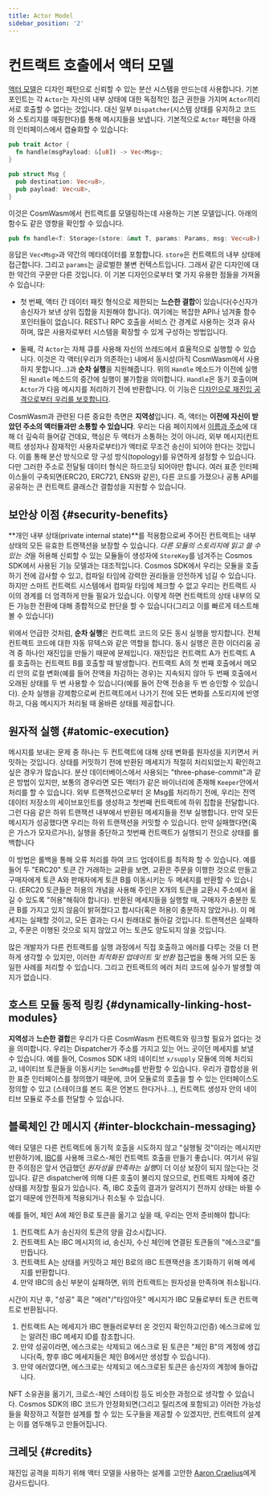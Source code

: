 ```yaml
---
title: Actor Model
sidebar_position: '2'
---
```


# 컨트랙트 호출에서 액터 모델

[액터 모델](https://en.wikipedia.org/wiki/Actor_model)은 디자인 패턴으로 신뢰할 수 있는 분산 시스템을 만드는데 사용합니다. 기본 포인트는 각 `Actor`는 자신의 내부 상태에 대한 독점적인 접근 권한을 가지며 `Actor`끼리 서로 호출할 수 없다는 것입니다. 대신 일부 `Dispatcher`(시스템 상태를 유지하고 코드와 스토리지를 매핑한다)를 통해 메시지들을 보냅니다. 기본적으로 `Actor` 패턴을 아래의 인터페이스에서 캡슐화할 수 있습니다:

```rust
pub trait Actor {
  fn handle(msgPayload: &[u8]) -> Vec<Msg>;
}

pub struct Msg {
  pub destination: Vec<u8>,
  pub payload: Vec<u8>,
}
```

이것은 CosmWasm에서 컨트랙트를 모델링하는데 사용하는 기본 모델입니다. 아래의 함수도 같은 영향을 확인할 수 있습니다.

```rust
pub fn handle<T: Storage>(store: &mut T, params: Params, msg: Vec<u8>) -> Result<Response>
```

응답은 `Vec<Msg>`과 약간의 메타데이터를 포함합니다. `store`은 컨트랙트의 내부 상태에 접근합니다. 그리고 `params`는 글로벌한 불변 컨텍스트입니다. 그래서 같은 디자인에 대한 약간의 구문만 다른 것입니다. 이 기본 디자인으로부터 몇 가지 유용한 점들을 가져올 수 있습니다:

- 첫 번째, 액터 간 데이터 패킷 형식으로 제한되는 **느슨한 결합**이 있습니다(수신자가 송신자가 보낸 상위 집합을 지원해야 합니다). 여기에는 복잡한 API나 넘겨줄 함수 포인터들이 없습니다. REST나 RPC 호출을 서비스 간 경계로 사용하는 것과 유사하며, 많은 사용자로부터 시스템을 확장할 수 있게 구성하는 방법입니다.

- 둘째, 각 `Actor`는 자체 큐를 사용해 자신의 쓰레드에서 효율적으로 실행할 수 있습니다. 이것은 각 액터(우리가 의존하는) 내에서 동시성(아직 CosmWasm에서 사용하지 못합니다...)과 **순차 실행**을 지원해줍니다. 위의 `Handle` 메소드가 이전에 실행된 `Handle` 메소드의 중간에 실행이 불가함을 의미합니다. `Handle`은 동기 호출이며 `Actor`가 다음 메시지를 처리하기 전에 반환합니다. 이 기능은 [디자인으로 재진입 공격으로부터 우리를 보호합니다](./smart-contracts#avoiding-reentrancy-attacks).

CosmWasm과 관련된 다른 중요한 측면은 **지역성**입니다. 즉, 액터는 **이전에 자신이 받았던 주소의 액터들과만 소통할 수 있습니다**. 우리는 다음 페이지에서 [이름과 주소](./addresses)에 대해 더 깊숙히 들어갈 건데요, 핵심은 두 액터가 소통하는 것이 아니라, 외부 메시지(컨트랙트 생성자나 잠재적인 사용자로부터)가 액터로 무조건 송신이 되어야 한다는 것입니다. 이를 통해 분산 방식으로 망 구성 방식(topology)를 유연하게 설정할 수 있습니다. 다만 그러한 주소로 전달될 데이터 형식은 하드코딩 되어야만 합니다. 여러 표준 인터페이스들이 구축되면(ERC20, ERC721, ENS와 같은), 다른 코드를 가졌으나 공통 API를 공유하는 큰 컨트랙트 클래스간 결합성을 지원할 수 있습니다.

## 보안상 이점 {#security-benefits}

**개인 내부 상태(private internal state)**를 적용함으로써 주어진 컨트랙트는 내부 상태의 모든 유효한 트랜잭션을 보장할 수 있습니다. *다른 모듈의 스토리지에 읽고 쓸 수 있는 것*을 허용해 신뢰할 수 있는 모듈들이 생성자에 `StoreKey`를 넘겨주는 Cosmos SDK에서 사용된 기능 모델과는 대조적입니다. Cosmos SDK에서 우리는 모듈을 호출하기 전에 감사할 수 있고, 컴파일 타임에 강력한 권리들을 안전하게 넘길 수 있습니다. 하지만 스마트 컨트랙트 시스템에서 컴파일 타임에 체크할 수 없고 우리는 컨트랙트 사이의 경계를 더 엄격하게 만들 필요가 있습니다. 이렇게 하면 컨트랙트의 상태 내부의 모든 가능한 전환에 대해 종합적으로 판단을 할 수 있습니다(그리고 이를 빠르게 테스트해 볼 수 있습니다)

위에서 언급한 것처럼, **순차 실행**은 컨트랙트 코드의 모든 동시 실행을 방지합니다. 전체 컨트랙트 코드에 대한 자동 뮤텍스와 같은 역할을 합니다. 동시 실행은 흔한 이더리움 공격 중 하나인 재진입을 만들기 때문에 문제입니다. 재진입은 컨트랙트 A가 컨트랙트 A를 호출하는 컨트랙트 B를 호출할 때 발생합니다. 컨트랙트 A의 첫 번째 호출에서 메모리 안의 로컬 변화(예를 들어 잔액을 차감하는 경우)는 지속되지 않아 두 번째 호출에서 오래된 상태를 두 번 사용할 수 있습니다(예를 들어 잔액 전송을 두 번 승인할 수 있습니다). 순차 실행을 강제함으로써 컨트랙트에서 나가기 전에 모든 변화를 스토리지에 반영하고, 다음 메시지가 처리될 때 올바른 상태를 제공합니다.

## 원자적 실행 {#atomic-execution}

메시지를 보내는 문제 중 하나는 두 컨트랙트에 대해 상태 변화를 원자성을 지키면서 커밋하는 것입니다. 상태를 커밋하기 전에 반환된 메세지가 적절히 처리되었는지 확인하고 싶은 경우가 많습니다. 분산 데이터베이스에서 사용되는 "three-phase-commit"과 같은 방법이 있지만, 보통의 경우라면 모든 액터가 같은 바이너리에 존재해 `Keeper`안에서 처리를 할 수 있습니다. 외부 트랜잭션으로부터 온 Msg를 처리하기 전에, 우리는 전역 데이터 저장소의 세이브포인트를 생성하고 첫번째 컨트랙트에 하위 집합을 전달합니다. 그런 다음 같은 하위 트랜잭션 내부에서 반환된 메세지들을 전부 실행합니다. 만약 모든 메시지가 성공했다면 우리는 하위 트랜잭션을 커밋할 수 있습니다. 만약 실패했다면(혹은 가스가 모자르거나), 실행을 중단하고 첫번째 컨트랙트가 실행되기 전으로 상태를 롤백합니다

이 방법은 롤백을 통해 오류 처리를 하여 코드 업데이트를 최적화 할 수 있습니다. 예를 들어 두 "ERC20" 토큰 간 거래하는 교환을 보면, 교환은 주문을 이행한 것으로 만들고 구매자에게 토큰 A와 판매자에게 토큰 B를 이동시키는 두 메세지를 반환할 수 있습니다. (ERC20 토큰들은 허용의 개념을 사용해 주인은 X개의 토큰을 교환시 주소에서 옮길 수 있도록 "허용"해줘야 합니다). 반환된 메세지들을 실행할 때, 구매자가 충분한 토큰 B를 가지고 있지 않음이 밝혀졌다고 합시다(혹은 허용이 충분하지 않았거나). 이 메세지는 실패할 것이고, 모든 결과는 다시 원래대로 돌아갈 것입니다. 트랜잭션은 실패하고, 주문은 이행된 것으로 되지 않았고 어느 토큰도 양도되지 않을 것입니다.

많은 개발자가 다른 컨트랙트를 실행 과정에서 직접 호출하고 에러를 다루는 것을 더 편하게 생각할 수 있지만, 이러한 *최적화된 업데이트 및 반환* 접근법을 통해 거의 모든 동일한 사례를 처리할 수 있습니다. 그리고 컨트랙트의 에러 처리 코드에 실수가 발생할 여지가 없습니다.

## 호스트 모듈 동적 링킹 {#dynamically-linking-host-modules}

**지역성**과 **느슨한 결합**은 우리가 다른 CosmWasm 컨트랙트와 링크할 필요가 없다는 것을 의미합니다. 우리는 Dispatcher가 주소를 가지고 있는 어느 곳이던 메세지를 보낼 수 있습니다. 예를 들어, Cosmos SDK 내의 네이티브 `x/supply` 모듈에 의해 처리되고, 네이티브 토큰들을 이동시키는 `SendMsg`를 반환할 수 있습니다. 우리가 결합성을 위한 표준 인터페이스를 정의했기 때문에, 코어 모듈로의 호출을 할 수 있는 인터페이스도 정의할 수 있고 (스테이크를 본드 혹은 언본드 한다거나...), 컨트랙트 생성자 안의 네이티브 모듈로 주소를 전달할 수 있습니다.

## 블록체인 간 메시지 {#inter-blockchain-messaging}

액터 모델은 다른 컨트랙트에 동기적 호출을 시도하지 않고 "실행될 것"이라는 메시지만 반환하기에, [IBC](https://cosmos.network/ibc)를 사용해 크로스-체인 컨트랙트 호출을 만들기 좋습니다. 여기서 유일한 주의점은 앞서 언급했던 *원자성을 만족하는 실행*이 더 이상 보장이 되지 않는다는 것입니다. 같은 dispatcher에 의해 다른 호출이 불리지 않으므로, 컨트랙트 자체에 중간 상태를 저장할 필요가 있습니다. 즉, IBC 호출의 결과가 알려지기 전까지 상태는 바뀔 수 없기 때문에 안전하게 적용되거나 취소될 수 있습니다.

예를 들어, 체인 A에 체인 B로 토큰을 옮기고 싶을 때, 우리는 먼저 준비해야 합니다:

1. 컨트랙트 A가 송신자의 토큰의 양을 감소시킵니다.
2. 컨트랙트 A는 IBC 메시지의 id, 송신자, 수신 체인에 연결된 토큰들의 "에스크로"를 만듭니다.
3. 컨트랙트 A는 상태를 커밋하고 체인 B로의 IBC 트랜잭션을 초기화하기 위해 메세지를 반환합니다.
4. 만약 IBC의 송신 부분이 실패하면, 위의 컨트랙트는 원자성을 만족하며 취소됩니다.

시간이 지난 후, "성공" 혹은 "에러"/"타임아웃" 메시지가 IBC 모듈로부터 토큰 컨트랙트로 반환됩니다.

1. 컨트랙트 A는 메세지가 IBC 핸들러로부터 온 것인지 확인하고(인증) 에스크로에 있는 알려진 IBC 메세지 ID를 참조합니다.
2. 만약 성공이라면, 에스크로는 삭제되고 에스크로 된 토큰은 "체인 B"의 계정에 생깁니다(즉, 향후 IBC 메세지들은 체인 B에서만 생성할 수 있습니다).
3. 만약 에러였다면, 에스크로는 삭제되고 에스크로된 토큰은 송신자의 계정에 돌아갑니다.

NFT 소유권을 옮기기, 크로스-체인 스테이킹 등도 비슷한 과정으로 생각할 수 있습니다. Cosmos SDK의 IBC 코드가 안정화되면(그리고 릴리즈에 포함되고) 이러한 가능성들을 확장하고 적절한 설계를 할 수 있는 도구들을 제공할 수 있겠지만, 컨트랙트의 설계는 이를 염두해두고 만들어집니다.

## 크레딧 {#credits}

재진입 공격을 피하기 위해 액터 모델을 사용하는 설계를 고안한 [Aaron Craelius](https://github.com/aaronc)에게 감사드립니다.
